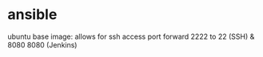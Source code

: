 # ansible
ubuntu base image: allows for ssh access 
port forward 2222 to 22 (SSH) & 8080 8080 (Jenkins)




